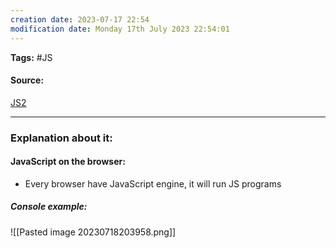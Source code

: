 ```yaml
---
creation date: 2023-07-17 22:54
modification date: Monday 17th July 2023 22:54:01
---
```


**Tags:** #JS 

#### Source:
[JS2](https://www.scaler.com/topics/course/javascript-beginners/video/240/)

--------------------------------------

### Explanation about it:

#### JavaScript on the browser:

* Every browser have JavaScript engine, it will run JS programs

##### Console example:

![[Pasted image 20230718203958.png]]
